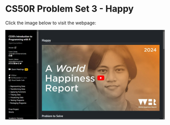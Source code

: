 # CS50R Problem Set 3 - Happy

Click the image below to visit the webpage:

[![CS50R Problem](image.png)](https://cs50.harvard.edu/r/2024/psets/3/happy/)